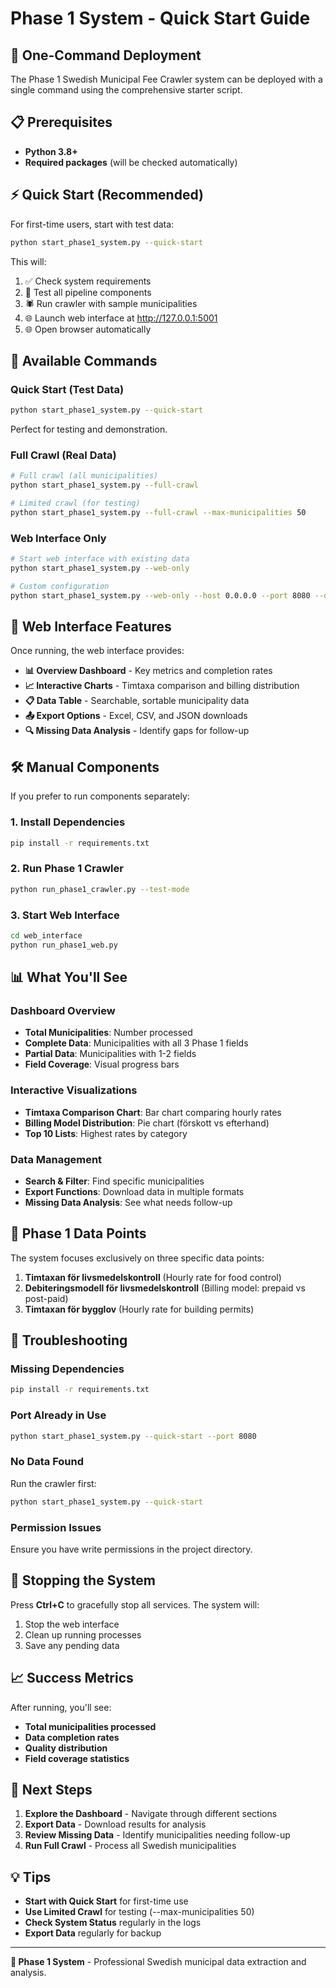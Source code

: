 # Phase 1 System - Quick Start Guide

## 🚀 One-Command Deployment

The Phase 1 Swedish Municipal Fee Crawler system can be deployed with a single command using the comprehensive starter script.

## 📋 Prerequisites

- **Python 3.8+**
- **Required packages** (will be checked automatically)

## ⚡ Quick Start (Recommended)

For first-time users, start with test data:

```bash
python start_phase1_system.py --quick-start
```

This will:
1. ✅ Check system requirements
2. 🧪 Test all pipeline components
3. 🕷️ Run crawler with sample municipalities
4. 🌐 Launch web interface at http://127.0.0.1:5001
5. 🌐 Open browser automatically

## 🎯 Available Commands

### Quick Start (Test Data)
```bash
python start_phase1_system.py --quick-start
```
Perfect for testing and demonstration.

### Full Crawl (Real Data)
```bash
# Full crawl (all municipalities)
python start_phase1_system.py --full-crawl

# Limited crawl (for testing)
python start_phase1_system.py --full-crawl --max-municipalities 50
```

### Web Interface Only
```bash
# Start web interface with existing data
python start_phase1_system.py --web-only

# Custom configuration
python start_phase1_system.py --web-only --host 0.0.0.0 --port 8080 --debug
```

## 🎨 Web Interface Features

Once running, the web interface provides:

- **📊 Overview Dashboard** - Key metrics and completion rates
- **📈 Interactive Charts** - Timtaxa comparison and billing distribution
- **📋 Data Table** - Searchable, sortable municipality data
- **📤 Export Options** - Excel, CSV, and JSON downloads
- **🔍 Missing Data Analysis** - Identify gaps for follow-up

## 🛠️ Manual Components

If you prefer to run components separately:

### 1. Install Dependencies
```bash
pip install -r requirements.txt
```

### 2. Run Phase 1 Crawler
```bash
python run_phase1_crawler.py --test-mode
```

### 3. Start Web Interface
```bash
cd web_interface
python run_phase1_web.py
```

## 📊 What You'll See

### Dashboard Overview
- **Total Municipalities**: Number processed
- **Complete Data**: Municipalities with all 3 Phase 1 fields
- **Partial Data**: Municipalities with 1-2 fields
- **Field Coverage**: Visual progress bars

### Interactive Visualizations
- **Timtaxa Comparison Chart**: Bar chart comparing hourly rates
- **Billing Model Distribution**: Pie chart (förskott vs efterhand)
- **Top 10 Lists**: Highest rates by category

### Data Management
- **Search & Filter**: Find specific municipalities
- **Export Functions**: Download data in multiple formats
- **Missing Data Analysis**: See what needs follow-up

## 🎯 Phase 1 Data Points

The system focuses exclusively on three specific data points:

1. **Timtaxan för livsmedelskontroll** (Hourly rate for food control)
2. **Debiteringsmodell för livsmedelskontroll** (Billing model: prepaid vs post-paid)
3. **Timtaxan för bygglov** (Hourly rate for building permits)

## 🔧 Troubleshooting

### Missing Dependencies
```bash
pip install -r requirements.txt
```

### Port Already in Use
```bash
python start_phase1_system.py --quick-start --port 8080
```

### No Data Found
Run the crawler first:
```bash
python start_phase1_system.py --quick-start
```

### Permission Issues
Ensure you have write permissions in the project directory.

## 🛑 Stopping the System

Press **Ctrl+C** to gracefully stop all services. The system will:
1. Stop the web interface
2. Clean up running processes
3. Save any pending data

## 📈 Success Metrics

After running, you'll see:
- **Total municipalities processed**
- **Data completion rates**
- **Quality distribution**
- **Field coverage statistics**

## 🎉 Next Steps

1. **Explore the Dashboard** - Navigate through different sections
2. **Export Data** - Download results for analysis
3. **Review Missing Data** - Identify municipalities needing follow-up
4. **Run Full Crawl** - Process all Swedish municipalities

## 💡 Tips

- **Start with Quick Start** for first-time use
- **Use Limited Crawl** for testing (--max-municipalities 50)
- **Check System Status** regularly in the logs
- **Export Data** regularly for backup

---

**🎯 Phase 1 System** - Professional Swedish municipal data extraction and analysis. 